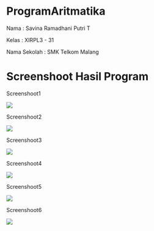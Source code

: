 # ProgramAritmatika

Nama : Savina Ramadhani Putri T

Kelas : XIRPL3 - 31

Nama Sekolah : SMK Telkom Malang


# Screenshoot Hasil Program

Screenshoot1

<img src="1.PNG">

Screenshoot2

<img src="2.PNG">

Screenshoot3

<img src="3.PNG">

Screenshoot4

<img src="4.PNG">

Screenshoot5

<img src="5.PNG">

Screenshoot6

<img src="6.PNG">
